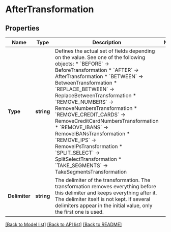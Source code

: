 # AfterTransformation

## Properties

Name | Type | Description | Notes
------------ | ------------- | ------------- | -------------
**Type** | **string** | Defines the actual set of fields depending on the value. See one of the following objects:   * &#x60;BEFORE&#x60; -&gt; BeforeTransformation  * &#x60;AFTER&#x60; -&gt; AfterTransformation  * &#x60;BETWEEN&#x60; -&gt; BetweenTransformation  * &#x60;REPLACE_BETWEEN&#x60; -&gt; ReplaceBetweenTransformation  * &#x60;REMOVE_NUMBERS&#x60; -&gt; RemoveNumbersTransformation  * &#x60;REMOVE_CREDIT_CARDS&#x60; -&gt; RemoveCreditCardNumbersTransformation  * &#x60;REMOVE_IBANS&#x60; -&gt; RemoveIBANsTransformation  * &#x60;REMOVE_IPS&#x60; -&gt; RemoveIPsTransformation  * &#x60;SPLIT_SELECT&#x60; -&gt; SplitSelectTransformation  * &#x60;TAKE_SEGMENTS&#x60; -&gt; TakeSegmentsTransformation   | 
**Delimiter** | **string** | The delimiter of the transformation. The transformation removes everything before this delimiter and keeps everything after it.     The delimiter itself is not kept.    If several delimiters appear in the initial value, only the first one is used. | 

[[Back to Model list]](../README.md#documentation-for-models) [[Back to API list]](../README.md#documentation-for-api-endpoints) [[Back to README]](../README.md)


